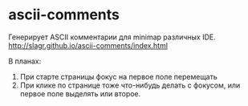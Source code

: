 ascii-comments
==============

Генерирует ASCII комментарии для minimap различных IDE.
http://slagr.github.io/ascii-comments/index.html

В планах:
1. При старте страницы фокус на первое поле перемещать
2. При клике по странице тоже что-нибудь делать с фокусом, или первое поле выделять или второе.